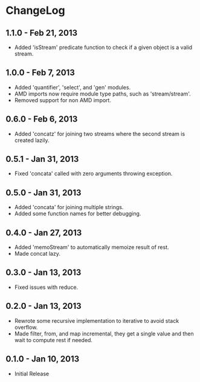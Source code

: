 # ChangeLog #

## 1.1.0 - Feb 21, 2013
* Added 'isStream' predicate function to check if a given object is a valid stream.

## 1.0.0 - Feb 7, 2013
* Added 'quantifier', 'select', and 'gen' modules.
* AMD imports now require module type paths, such as 'stream/stream'.
* Removed support for non AMD import.

## 0.6.0 - Feb 6, 2013 ##
* Added 'concatz' for joining two streams where the second stream is created lazily.

## 0.5.1 - Jan 31, 2013 ##
* Fixed 'concata' called with zero arguments throwing exception.

## 0.5.0 - Jan 31, 2013 ##
* Added 'concata' for joining multiple strings.
* Added some function names for better debugging.

## 0.4.0 - Jan 27, 2013 ##
* Added 'memoStream' to automatically memoize result of rest.
* Made concat lazy.

## 0.3.0 - Jan 13, 2013 ##
* Fixed issues with reduce.

## 0.2.0 - Jan 13, 2013 ##
* Rewrote some recursive implementation to iterative to avoid stack overflow.
* Made filter, from, and map incremental, they get a single value and then wait
  to compute rest if needed.

## 0.1.0 - Jan 10, 2013 ##
* Initial Release
